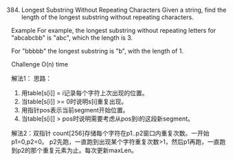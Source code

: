 384. Longest Substring Without Repeating Characters
Given a string, find the length of the longest substring without repeating characters.

Example
For example, the longest substring without repeating letters for "abcabcbb" is "abc", which the length is 3.

For "bbbbb" the longest substring is "b", with the length of 1.

Challenge
O(n) time



解法1：
思路：
1) 用table[s[i]] = i记录每个字符上次出现的位置。
2) 当table[s[i]] >= 0时说明s[i]重复出现。
3) 用指针pos表示当前segment开始位置。
4) 当table[s[i]] > pos时说明需要考虑从pos到i的这段新segment。


解法2：双指针
count[256]存储每个字符在p1..p2窗口内重复次数。一开始p1=0,p2=0。
p2先跑，一直跑到出现某个字符重复次数>1，然后p1再跑，一直跑到p2的那个重复元素为止。每次更新maxLen。